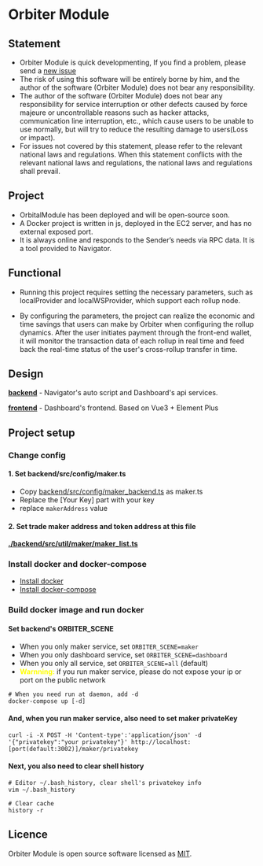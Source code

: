 # Orbiter Module

## Statement
- Orbiter Module is quick developmenting, If you find a problem, please send a [new issue](https://github.com/OrbiterCross/OrbitalModule/issues/new)
- The risk of using this software will be entirely borne by him, and the author of the software (Orbiter Module) does not bear any responsibility.
- The author of the software (Orbiter Module) does not bear any responsibility for service interruption or other defects caused by force majeure or uncontrollable reasons such as hacker attacks, communication line interruption, etc., which cause users to be unable to use normally, but will try to reduce the resulting damage to users(Loss or impact).
- For issues not covered by this statement, please refer to the relevant national laws and regulations. When this statement conflicts with the relevant national laws and regulations, the national laws and regulations shall prevail.


## Project

- OrbitalModule has been deployed and will be open-source soon.
- A Docker project is written in js, deployed in the EC2 server, and has no external exposed port.
- It is always online and responds to the Sender’s needs via RPC data. It is a tool provided to Navigator.

## Functional

- Running this project requires setting the necessary parameters, such as localProvider and localWSProvider, which support each rollup node.

- By configuring the parameters, the project can realize the economic and time savings that users can make by Orbiter when configuring the rollup dynamics. After the user initiates payment through the front-end wallet, it will monitor the transaction data of each rollup in real time and feed back the real-time status of the user's cross-rollup transfer in time.

## Design

**[backend](./backend)** - Navigator's auto script and Dashboard's api services.

**[frontend](./frontend)** - Dashboard's frontend. Based on Vue3 + Element Plus

## Project setup

### Change config

#### 1. Set backend/src/config/maker.ts
- Copy [backend/src/config/maker_backend.ts](./backend/src/config/maker_backup.ts) as maker.ts
- Replace the [Your Key] part with your key
- replace `makerAddress` value

#### 2. Set trade maker address and token address at this file

**[./backend/src/util/maker/maker_list.ts](./backend/src/util/maker/maker_list.ts)**


### Install docker and docker-compose

- [Install docker](https://docs.docker.com/get-docker/)
- [Install docker-compose](https://docs.docker.com/compose/install/)

### Build docker image and run docker

#### Set backend's ORBITER_SCENE

- When you only maker service, set `ORBITER_SCENE=maker`
- When you only dashboard service, set `ORBITER_SCENE=dashboard`
- When you only all service, set `ORBITER_SCENE=all` (default)
- <font color="yellow"><b>Warnning:</b></font> if you run maker service, please do not expose your ip or port on the public network

```
# When you need run at daemon, add -d
docker-compose up [-d]
```

#### And, when you run maker service, also need to set maker privateKey

```
curl -i -X POST -H 'Content-type':'application/json' -d '{"privatekey":"your privatekey"}' http://localhost:[port(default:3002)]/maker/privatekey
```

#### Next, you also need to clear shell history

```
# Editor ~/.bash_history, clear shell's privatekey info
vim ~/.bash_history

# Clear cache
history -r
```

## Licence

Orbiter Module is open source software licensed as
[MIT](./LICENSE).
